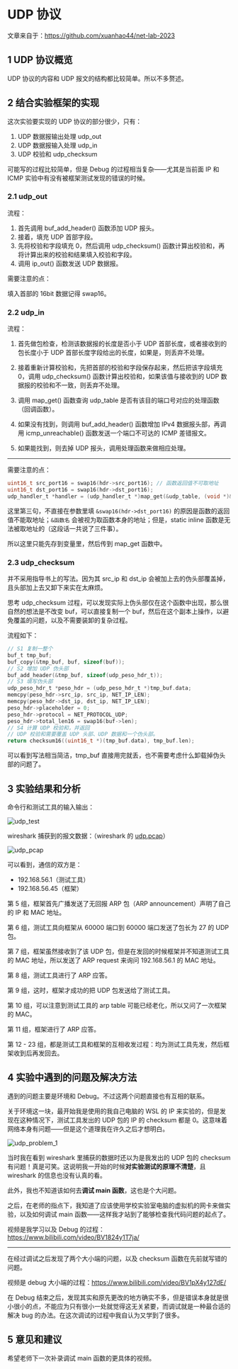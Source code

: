 # UDP 协议

文章来自于：<https://github.com/xuanhao44/net-lab-2023>

## 1 UDP 协议概览

UDP 协议的内容和 UDP 报文的结构都比较简单。所以不多赘述。

## 2 结合实验框架的实现

这次实验要实现的 UDP 协议的部分很少，只有：

1. UDP 数据报输出处理 udp_out
2. UDP 数据报输入处理 udp_in
3. UDP 校验和 udp_checksum

可能写的过程比较简单，但是 Debug 的过程相当复杂——尤其是当前面 IP 和 ICMP 实验中有没有被框架测试发现的错误的时候。

### 2.1 udp_out

流程：

1. 首先调用 buf_add_header() 函数添加 UDP 报头。
2. 接着，填充 UDP 首部字段。
3. 先将校验和字段填充 0，然后调用 udp_checksum() 函数计算出校验和，再将计算出来的校验和结果填入校验和字段。
4. 调用 ip_out() 函数发送 UDP 数据报。

需要注意的点：

填入首部的 16bit 数据记得 swap16。

### 2.2 udp_in

流程：

1. 首先做包检查，检测该数据报的长度是否小于 UDP 首部长度，或者接收到的包长度小于 UDP 首部长度字段给出的长度，如果是，则丢弃不处理。

2. 接着重新计算校验和，先把首部的校验和字段保存起来，然后把该字段填充 0，调用 udp_checksum() 函数计算出校验和，如果该值与接收到的 UDP 数据报的校验和不一致，则丢弃不处理。

3. 调用 map_get() 函数查询 udp_table 是否有该目的端口号对应的处理函数（回调函数）。

4. 如果没有找到，则调用 buf_add_header() 函数增加 IPv4 数据报头部，再调用 icmp_unreachable() 函数发送一个端口不可达的 ICMP 差错报文。

5. 如果能找到，则去掉 UDP 报头，调用处理函数来做相应处理。

---

需要注意的点：

```c
uint16_t src_port16 = swap16(hdr->src_port16); // 函数返回值不可取地址
uint16_t dst_port16 = swap16(hdr->dst_port16);
udp_handler_t *handler = (udp_handler_t *)map_get(&udp_table, (void *)&dst_port16);
```

这里第三句，不直接在参数里填 `&swap16(hdr->dst_port16)` 的原因是函数的返回值不能取地址；`&函数名` 会被视为取函数本身的地址；但是，static inline 函数是无法被取地址的（这段话一共说了三件事）。

所以这里只能先存到变量里，然后传到 map_get 函数中。

### 2.3 udp_checksum

并不采用指导书上的写法。因为其 src_ip 和 dst_ip 会被加上去的伪头部覆盖掉，且头部加上去又卸下来实在太麻烦。

思考 udp_checksum 过程，可以发现实际上伪头部仅在这个函数中出现，那么很自然的想法是不改变 buf，可以直接复制一个 buf，然后在这个副本上操作，以避免覆盖的问题，以及不需要装卸的复杂过程。

流程如下：

```c
// S1 复制一整个
buf_t tmp_buf;
buf_copy(&tmp_buf, buf, sizeof(buf));
// S2 增加 UDP 伪头部
buf_add_header(&tmp_buf, sizeof(udp_peso_hdr_t));
// S3 填写伪头部
udp_peso_hdr_t *peso_hdr = (udp_peso_hdr_t *)tmp_buf.data;
memcpy(peso_hdr->src_ip, src_ip, NET_IP_LEN);
memcpy(peso_hdr->dst_ip, dst_ip, NET_IP_LEN);
peso_hdr->placeholder = 0;
peso_hdr->protocol = NET_PROTOCOL_UDP;
peso_hdr->total_len16 = swap16(buf->len);
// S4 计算 UDP 校验和，并返回
// UDP 校验和需要覆盖 UDP 头部、UDP 数据和一个伪头部。
return checksum16((uint16_t *)(tmp_buf.data), tmp_buf.len);
```

可以看到写法相当简洁，tmp_buf 直接用完就丢，也不需要考虑什么卸载掉伪头部的问题了。

## 3 实验结果和分析

命令行和测试工具的输入输出：

![udp_test](https://typora-1304621073.cos.ap-guangzhou.myqcloud.com/typora/net_lab/udp_test.jpg)

wireshark 捕获到的报文数据：（wireshark 的 [udp.pcap](../testing/data/udp.pcap)）

![udp_pcap](https://typora-1304621073.cos.ap-guangzhou.myqcloud.com/typora/net_lab/udp_pcap.png)

可以看到，通信的双方是：

- 192.168.56.1（测试工具）
- 192.168.56.45（框架）

第 5 组，框架首先广播发送了无回报 ARP 包（ARP announcement）声明了自己的 IP 和 MAC 地址。

第 6 组，测试工具向框架从 60000 端口到 60000 端口发送了包长为 27 的 UDP 包。

第 7 组，框架虽然接收到了该 UDP 包，但是在发回的时候框架并不知道测试工具的 MAC 地址，所以发送了 ARP request 来询问 192.168.56.1 的 MAC 地址。

第 8 组，测试工具进行了 ARP 应答。

第 9 组，这时，框架才成功的把 UDP 包发送给了测试工具。

第 10 组，可以注意到测试工具的 arp table 可能已经老化，所以又问了一次框架的 MAC。

第 11 组，框架进行了 ARP 应答。

第 12 - 23 组，都是测试工具和框架的互相收发过程：均为测试工具先发，然后框架收到后再发回去。

## 4 实验中遇到的问题及解决方法

遇到的问题主要是环境和 Debug。不过这两个问题直接也有互相的联系。

关于环境这一块，最开始我是使用的我自己电脑的 WSL 的 IP 来实验的，但是发现在这种情况下，测试工具发出的 UDP 包的 IP 的 checksum 都是 0。这意味着网络本身有问题——但是这个道理我在许久之后才想明白。

![udp_problem_1](https://typora-1304621073.cos.ap-guangzhou.myqcloud.com/udp_problem_1.png)

当时我在看到 wireshark 里捕获的数据时还以为是我发出的 UDP 包的 checksum 有问题！真是可笑。这说明我一开始的时候**对实验测试的原理不清楚**，且 wireshark 的信息也没有认真的看。

此外，我也不知道该如何去**调试 main 函数**，这也是个大问题。

之后，在老师的指点下，我知道了应该使用学校实验室电脑的虚拟机的网卡来做实验，以及如何调试 main 函数——这样我才站到了能够检查我代码问题的起点了。

视频是我学习以及 Debug 的过程：<https://www.bilibili.com/video/BV1824y1T7ja/>

---

在经过调试之后发现了两个大小端的问题，以及 checksum 函数在先前就写错的问题。

视频是 debug 大小端的过程：<https://www.bilibili.com/video/BV1pX4y127dE/>

在 Debug 结束之后，发现其实和原先更改的地方确实不多，但是错误本身就是很小很小的点，不能应为只有很小一处就觉得这无关紧要，而调试就是一种最合适的解决 bug 的办法。在这次调试的过程中我自认为又学到了很多。

## 5 意见和建议

希望老师下一次补录调试 main 函数的更具体的视频。
